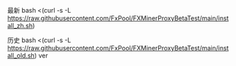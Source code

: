 最新
bash <(curl -s -L https://raw.githubusercontent.com/FxPool/FXMinerProxyBetaTest/main/install_zh.sh)

历史
bash <(curl -s -L https://raw.githubusercontent.com/FxPool/FXMinerProxyBetaTest/main/install_old.sh) ver
